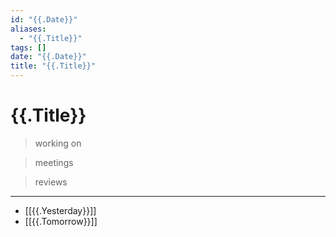 ```yaml
---
id: "{{.Date}}"
aliases: 
  - "{{.Title}}"
tags: [] 
date: "{{.Date}}"
title: "{{.Title}}"
---
```


# {{.Title}}

> working on

> meetings

> reviews

---

- [[{{.Yesterday}}]]
- [[{{.Tomorrow}}]]
